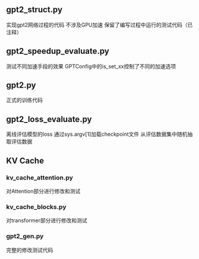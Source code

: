 ## gpt2_struct.py
实现gpt2网络过程的代码
不涉及GPU加速
保留了编写过程中运行的测试代码（已注释）

## gpt2_speedup_evaluate.py 
测试不同加速手段的效果
GPTConfig中的is_set_xx控制了不同的加速选项

## gpt2.py
正式的训练代码

## gpt2_loss_evaluate.py
离线评估模型的loss
通过sys.argv[1]加载checkpoint文件
从评估数据集中随机抽取评估数据

## KV Cache
### kv_cache_attention.py
对Attention部分进行修改和测试

### kv_cache_blocks.py
对transformer部分进行修改和测试

### gpt2_gen.py
完整的修改测试代码
